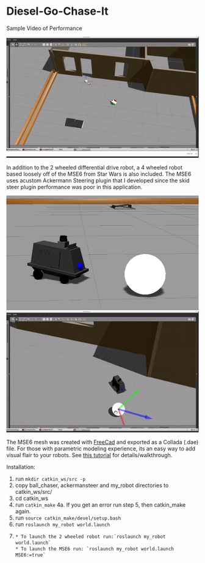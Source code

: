 # Diesel-Go-Chase-It

Sample Video of Performance


![2Wheel](/2Wheel.gif)



In addition to the 2 wheeled differential drive robot, a 4 wheeled robot based loosely off of the MSE6 from Star Wars is also included. The MSE6 uses acustom Ackermann Steering plugin that I developed since the skid steer plugin performance was poor in this application.


![MSE6](/MSE6.png)
![MSE6](/MSE6.gif)


The MSE6 mesh was created with [FreeCad](https://www.freecadweb.org/) and exported as a Collada (.dae) file. For those with parametric modeling experience, its an easy way to add visual flair to your robots. See [this tutorial](http://gazebosim.org/tutorials?tut=guided_i2) for details/walkthrough.

Installation:
1. run  `mkdir catkin_ws/src -p`
2. copy ball_chaser, ackermansteer and my_robot directories to catkin_ws/src/
3. cd catkin_ws
4. run `catkin_make`
4a. If you get an error run step 5, then catkin_make again.
5. run `source catkin_make/devel/setup.bash`
6. run `roslaunch my_robot world.launch`
7. 
       * To launch the 2 wheeled robot run:`roslaunch my_robot world.launch`
       * To launch the MSE6 run: `roslaunch my_robot world.launch MSE6:=true` 
